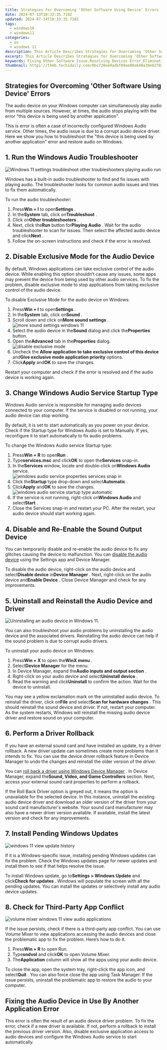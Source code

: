```yaml
---
title: Strategies for Overcoming 'Other Software Using Device' Errors
date: 2024-07-13T10:33:35.710Z
updated: 2024-07-14T10:33:35.710Z
tags:
  - windows10
  - windows11
categories:
  - os
  - windows 11
description: This Article Describes Strategies for Overcoming 'Other Software Using Device' Errors
excerpt: This Article Describes Strategies for Overcoming 'Other Software Using Device' Errors
keywords: Fixing Other Software Issue,Resolving Devices Error,Eliminating Dual-Use Error,Unblocking Software Conflict,Correcting Device Errors,Overcoming Multi-Software Problem,Removing Usage Error Messages
thumbnail: https://thmb.techidaily.com/8bc720ee0adbf09ae88a648a38e027832e102c5d3884a2078035ea55eb60772c.jpg
---
```


## Strategies for Overcoming 'Other Software Using Device' Errors

 The audio device on your Windows computer can simultaneously play audio from multiple sources. However, at times, the audio stops playing with the error "this device is being used by another application".

 This is error is often a case of incorrectly configured Windows Audio service. Other times, the audio issue is due to a corrupt audio device driver. Here we show you how to troubleshoot the "this device is being used by another application" error and restore audio on Windows.

## 1\. Run the Windows Audio Troubleshooter

![Windows 11 settings troubleshoot other troubleshooters playing audio run](https://static1.makeuseofimages.com/wordpress/wp-content/uploads/2022/12/windows-11-settings-troubleshoot-other-troubleshooters-playing-audio-run.jpg)

 Windows has a built-in audio troubleshooter to find and fix issues with playing audio. The troubleshooter looks for common audio issues and tries to fix them automatically.

To run the audio troubleshooter:

1. Press**Win + I** to open**Settings** .
2. In the**System** tab, click on**Troubleshoot** .
3. Click on**Other troubleshooters** .
4. Next, click the**Run** button for**Playing Audio** . Wait for the audio troubleshooter to scan for issues. Then select the affected audio device and click**Next** .
5. Follow the on-screen instructions and check if the error is resolved.

## 2\. Disable Exclusive Mode for the Audio Device

 By default, Windows applications can take exclusive control of the audio device. While enabling this option shouldn’t cause any issues, some apps may prevent the device from being used by other audio services. To fix the problem, disable exclusive mode to stop applications from taking exclusive control of the audio device.

To disable Exclusive Mode for the audio device on Windows:

1. Press**Win + I** to open**Settings** .
2. In the**System** tab, click on**Sound** .
3. Scroll down and click on**More sound settings** .  
![more sound settings windows 11](https://static1.makeuseofimages.com/wordpress/wp-content/uploads/2023/03/more-sound-settings-windows-11.jpg)
4. Select the audio device in the**Sound** dialog and click the**Properties** button.
5. Open the**Advanced** tab in the**Properties** dialog.  
![disable exclusive mode](https://static1.makeuseofimages.com/wordpress/wp-content/uploads/2023/03/disable-exclusive-mode.jpg)
6. Uncheck the **Allow application to take exclusive control of this device** and**Give exclusive mode application priority** options.
7. Click**Apply** and**OK** to save the changes.

 Restart your computer and check if the error is resolved and if the audio device is working again.

## 3\. Change Windows Audio Service Startup Type

 Windows Audio service is responsible for managing audio devices connected to your computer. If the service is disabled or not running, your audio device can stop working.

 By default, it is set to start automatically as you power on your device. Check if the Startup type for Windows Audio is set to Manually. If yes, reconfigure it to start automatically to fix audio problems.

To change the Windows Audio service Startup type:

1. Press**Win + R** to open**Run** .
2. Type**services.msc** and click**OK** to open the**Services** snap-in.
3. In the**Services** window, locate and double-click on**Windows Audio** service.  
![windows audio service properties services snap in](https://static1.makeuseofimages.com/wordpress/wp-content/uploads/2023/03/windows-audio-service-properties-services-snap-in.jpg)
4. Click the**Startup** type drop-down and select**Automatic** .
5. Click**Apply** and**OK** to save the changes.  
![windows audio service startup type automatic](https://static1.makeuseofimages.com/wordpress/wp-content/uploads/2023/03/windows-audio-service-startup-type-automatic.jpg)
6. If the service is not running, right-click on**Windows Audio** and select**Start** .
7. Close the Services snap-in and restart your PC. After the restart, your audio device should start working again.

## 4\. Disable and Re-Enable the Sound Output Device

 You can temporarily disable and re-enable the audio device to fix any glitches causing the device to malfunction. You can [disable the audio device](https://www.makeuseof.com/enable-disable-sound-output-devices-in-windows/) using the Settings app and Device Manager.

 To disable the audio device, right-click on the audio device and select**Disable device** in**Device Manager** . Next, right-click on the audio device and**Enable Device** . Close Device Manager and check for any improvements.

## 5\. Uninstall and Reinstall the Audio Device and Driver

![Uninstalling an audio device in Windows 11.](https://static1.makeuseofimages.com/wordpress/wp-content/uploads/2022/04/uninstalling-audio-device-windows-11.jpg)

 You can also troubleshoot your audio problems by uninstalling the audio device and the associated drivers. Reinstalling the audio device can help if the sound problem is due to corrupt audio drivers.

To uninstall your audio device on Windows:

1. Press**Win + X** to open the**WinX menu** .
2. Select**Device Manager** for the menu.
3. In Device Manager, expand the**Audio inputs and output section** .
4. Right-click on your audio device and select**Uninstall device** .
5. Read the warning and click**Uninstall** to confirm the action. Wait for the device to uninstall.

 You may see a yellow exclamation mark on the uninstalled audio device. To reinstall the driver, click on**File** and select**Scan for hardware changes** . This should reinstall the sound device and driver. If not, restart your computer. As the system restarts, Windows will reinstall the missing audio device driver and restore sound on your computer.

## 6\. Perform a Driver Rollback

 If you have an external sound card and have installed an update, try a driver rollback. A new driver update can sometimes create more problems than it intends to fix. You can use the device driver rollback feature in Device Manager to undo the changes and reinstall the older version of the driver.

 You can [roll back a driver using Windows Device Manager](https://www.makeuseof.com/how-to-roll-back-a-driver-in-windows-10/) . In Device Manager, expand the**Sound, Video, and Game Controllers** section. Next, access your external sound card properties to perform a rollback.

 If the Roll Back Driver option is greyed out, it means the option is unavailable for the selected device. In this instance, uninstall the existing audio device driver and download an older version of the driver from your sound card manufacturer's website. Your sound card manufacturer may also have a newer driver version available. If available, install the latest version and check for any improvements.

## 7\. Install Pending Windows Updates

![windows 11 view update history](https://static1.makeuseofimages.com/wordpress/wp-content/uploads/2022/12/winodws-11-view-update-history.jpg)

 If it is a Windows-specific issue, installing pending Windows updates can fix the problem. Check the Windows updates page for newer updates and install them to see if that helps resolve the issue.

 To install Windows update, go to**Settings > Windows Update** and click**Check for updates** . Windows will populate the screen with all the pending updates. You can install the updates or selectively install any audio device updates.

## 8\. Check for Third-Party App Conflict

![volume mixer windows 11 view audio applications](https://static1.makeuseofimages.com/wordpress/wp-content/uploads/2023/03/volume-mixer-windows-11-view-audio-applications.jpg)

 If the issue persists, check if there is a third-party app conflict. You can use Volume Mixer to view applications accessing the audio devices and close the problematic app to fix the problem. Here’s how to do it.

1. Press**Win + R** to open Run.
2. Type**sndvol** and click**OK** to open Volume Mixer.
3. The**Application** column will show all the apps using your audio device.

 To close the app, open the system tray, right-click the app icon, and select**Quit** . You can also force close the app using Task Manager. If the issue persists, uninstall the problematic app to restore the audio to your computer.

## Fixing the Audio Device in Use By Another Application Error

 This error is often the result of an audio device driver problem. To fix the error, check if a new driver is available. If not, perform a rollback to install the previous driver version. Also, disable exclusive application access to audio devices and configure the Windows Audio service to start automatically.


<ins class="adsbygoogle"
     style="display:block"
     data-ad-format="autorelaxed"
     data-ad-client="ca-pub-7571918770474297"
     data-ad-slot="1223367746"></ins>



<ins class="adsbygoogle"
     style="display:block"
     data-ad-client="ca-pub-7571918770474297"
     data-ad-slot="8358498916"
     data-ad-format="auto"
     data-full-width-responsive="true"></ins>




